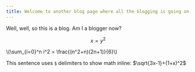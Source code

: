 ```yaml
---
title: Welcome to another blog page where all the blogging is going on
---
```


Well, well, so this is a blog.  Am I a blogger now?

$$ x = y^2 $$

\\(\sum_{i=0}^n i^2 = \frac{(n^2+n)(2n+1)}{6}\\)

This sentence uses `$` delimiters to show math inline:  $\sqrt{3x-1}+(1+x)^2$

